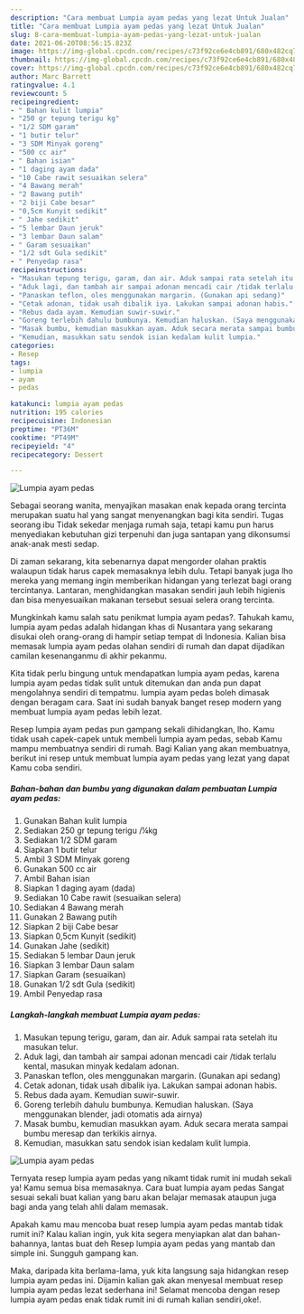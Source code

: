 ```yaml
---
description: "Cara membuat Lumpia ayam pedas yang lezat Untuk Jualan"
title: "Cara membuat Lumpia ayam pedas yang lezat Untuk Jualan"
slug: 8-cara-membuat-lumpia-ayam-pedas-yang-lezat-untuk-jualan
date: 2021-06-20T08:56:15.823Z
image: https://img-global.cpcdn.com/recipes/c73f92ce6e4cb891/680x482cq70/lumpia-ayam-pedas-foto-resep-utama.jpg
thumbnail: https://img-global.cpcdn.com/recipes/c73f92ce6e4cb891/680x482cq70/lumpia-ayam-pedas-foto-resep-utama.jpg
cover: https://img-global.cpcdn.com/recipes/c73f92ce6e4cb891/680x482cq70/lumpia-ayam-pedas-foto-resep-utama.jpg
author: Marc Barrett
ratingvalue: 4.1
reviewcount: 5
recipeingredient:
- " Bahan kulit lumpia"
- "250 gr tepung terigu kg"
- "1/2 SDM garam"
- "1 butir telur"
- "3 SDM Minyak goreng"
- "500 cc air"
- " Bahan isian"
- "1 daging ayam dada"
- "10 Cabe rawit sesuaikan selera"
- "4 Bawang merah"
- "2 Bawang putih"
- "2 biji Cabe besar"
- "0,5cm Kunyit sedikit"
- " Jahe sedikit"
- "5 lembar Daun jeruk"
- "3 lembar Daun salam"
- " Garam sesuaikan"
- "1/2 sdt Gula sedikit"
- " Penyedap rasa"
recipeinstructions:
- "Masukan tepung terigu, garam, dan air. Aduk sampai rata setelah itu masukan telur."
- "Aduk lagi, dan tambah air sampai adonan mencadi cair /tidak terlalu kental, masukan minyak kedalam adonan."
- "Panaskan teflon, oles menggunakan margarin. (Gunakan api sedang)"
- "Cetak adonan, tidak usah dibalik iya. Lakukan sampai adonan habis."
- "Rebus dada ayam. Kemudian suwir-suwir."
- "Goreng terlebih dahulu bumbunya. Kemudian haluskan. (Saya menggunakan blender, jadi otomatis ada airnya)"
- "Masak bumbu, kemudian masukkan ayam. Aduk secara merata sampai bumbu meresap dan terkikis airnya."
- "Kemudian, masukkan satu sendok isian kedalam kulit lumpia."
categories:
- Resep
tags:
- lumpia
- ayam
- pedas

katakunci: lumpia ayam pedas 
nutrition: 195 calories
recipecuisine: Indonesian
preptime: "PT36M"
cooktime: "PT49M"
recipeyield: "4"
recipecategory: Dessert

---
```



![Lumpia ayam pedas](https://img-global.cpcdn.com/recipes/c73f92ce6e4cb891/680x482cq70/lumpia-ayam-pedas-foto-resep-utama.jpg)

Sebagai seorang wanita, menyajikan masakan enak kepada orang tercinta merupakan suatu hal yang sangat menyenangkan bagi kita sendiri. Tugas seorang ibu Tidak sekedar menjaga rumah saja, tetapi kamu pun harus menyediakan kebutuhan gizi terpenuhi dan juga santapan yang dikonsumsi anak-anak mesti sedap.

Di zaman  sekarang, kita sebenarnya dapat mengorder olahan praktis walaupun tidak harus capek memasaknya lebih dulu. Tetapi banyak juga lho mereka yang memang ingin memberikan hidangan yang terlezat bagi orang tercintanya. Lantaran, menghidangkan masakan sendiri jauh lebih higienis dan bisa menyesuaikan makanan tersebut sesuai selera orang tercinta. 



Mungkinkah kamu salah satu penikmat lumpia ayam pedas?. Tahukah kamu, lumpia ayam pedas adalah hidangan khas di Nusantara yang sekarang disukai oleh orang-orang di hampir setiap tempat di Indonesia. Kalian bisa memasak lumpia ayam pedas olahan sendiri di rumah dan dapat dijadikan camilan kesenanganmu di akhir pekanmu.

Kita tidak perlu bingung untuk mendapatkan lumpia ayam pedas, karena lumpia ayam pedas tidak sulit untuk ditemukan dan anda pun dapat mengolahnya sendiri di tempatmu. lumpia ayam pedas boleh dimasak dengan beragam cara. Saat ini sudah banyak banget resep modern yang membuat lumpia ayam pedas lebih lezat.

Resep lumpia ayam pedas pun gampang sekali dihidangkan, lho. Kamu tidak usah capek-capek untuk membeli lumpia ayam pedas, sebab Kamu mampu membuatnya sendiri di rumah. Bagi Kalian yang akan membuatnya, berikut ini resep untuk membuat lumpia ayam pedas yang lezat yang dapat Kamu coba sendiri.

<!--inarticleads1-->

##### Bahan-bahan dan bumbu yang digunakan dalam pembuatan Lumpia ayam pedas:

1. Gunakan  Bahan kulit lumpia
1. Sediakan 250 gr tepung terigu /¼kg
1. Sediakan 1/2 SDM garam
1. Siapkan 1 butir telur
1. Ambil 3 SDM Minyak goreng
1. Gunakan 500 cc air
1. Ambil  Bahan isian
1. Siapkan 1 daging ayam (dada)
1. Sediakan 10 Cabe rawit (sesuaikan selera)
1. Sediakan 4 Bawang merah
1. Gunakan 2 Bawang putih
1. Siapkan 2 biji Cabe besar
1. Siapkan 0,5cm Kunyit (sedikit)
1. Gunakan  Jahe (sedikit)
1. Sediakan 5 lembar Daun jeruk
1. Siapkan 3 lembar Daun salam
1. Siapkan  Garam (sesuaikan)
1. Gunakan 1/2 sdt Gula (sedikit)
1. Ambil  Penyedap rasa




<!--inarticleads2-->

##### Langkah-langkah membuat Lumpia ayam pedas:

1. Masukan tepung terigu, garam, dan air. Aduk sampai rata setelah itu masukan telur.
1. Aduk lagi, dan tambah air sampai adonan mencadi cair /tidak terlalu kental, masukan minyak kedalam adonan.
1. Panaskan teflon, oles menggunakan margarin. (Gunakan api sedang)
1. Cetak adonan, tidak usah dibalik iya. Lakukan sampai adonan habis.
1. Rebus dada ayam. Kemudian suwir-suwir.
1. Goreng terlebih dahulu bumbunya. Kemudian haluskan. (Saya menggunakan blender, jadi otomatis ada airnya)
1. Masak bumbu, kemudian masukkan ayam. Aduk secara merata sampai bumbu meresap dan terkikis airnya.
1. Kemudian, masukkan satu sendok isian kedalam kulit lumpia.
<img src="//assets-global.cpcdn.com/assets/icons/button_play-2c75c40dde080a61004c1f40b05d8f140eaff45d7e9e6481dc71c63d2e7c4909.png" alt="Lumpia ayam pedas">



Ternyata resep lumpia ayam pedas yang nikamt tidak rumit ini mudah sekali ya! Kamu semua bisa memasaknya. Cara buat lumpia ayam pedas Sangat sesuai sekali buat kalian yang baru akan belajar memasak ataupun juga bagi anda yang telah ahli dalam memasak.

Apakah kamu mau mencoba buat resep lumpia ayam pedas mantab tidak rumit ini? Kalau kalian ingin, yuk kita segera menyiapkan alat dan bahan-bahannya, lantas buat deh Resep lumpia ayam pedas yang mantab dan simple ini. Sungguh gampang kan. 

Maka, daripada kita berlama-lama, yuk kita langsung saja hidangkan resep lumpia ayam pedas ini. Dijamin kalian gak akan menyesal membuat resep lumpia ayam pedas lezat sederhana ini! Selamat mencoba dengan resep lumpia ayam pedas enak tidak rumit ini di rumah kalian sendiri,oke!.

